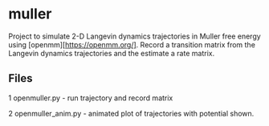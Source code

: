 # muller
Project to simulate 2-D Langevin dynamics trajectories in Muller free energy using [openmm][https://openmm.org/]. 
Record a transition matrix  from the Langevin dynamics trajectories and the estimate a rate matrix.

## Files
1 openmuller.py - run trajectory and record matrix

2 openmuller_anim.py - animated plot of trajectories with potential shown.
